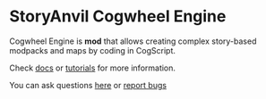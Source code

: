 # StoryAnvil Cogwheel Engine
Cogwheel Engine is **mod** that allows creating complex story-based modpacks and maps by coding in CogScript.

Check [docs](https://storyanvil.github.io/wiki/wiki.html?p=wiki/projects/cogwheel/home) or [tutorials](https://github.com/orgs/StoryAnvil/discussions/categories/tutorials) for more information.

You can ask questions [here](https://github.com/orgs/StoryAnvil/discussions/categories/questions) or [report bugs](https://github.com/StoryAnvil/ResourcesAndIssues/issues)
